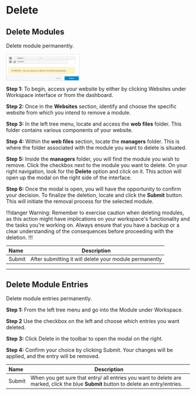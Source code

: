 # Delete 

## Delete Modules

Delete module permanently.

<img src="../../../../images/module-overview4.jpg" alt="module-overview4" style="width: 40%; display: block"></a>

**Step 1:** To begin, access your website by either by clicking Websites under Workspace interface or from the dashboard. 

**Step 2:** Once in the **Websites** section, identify and choose the specific website from which you intend to remove a module.

**Step 3:** In the left tree menu, locate and access the **web files** folder. This folder contains various components of your website.

**Step 4:** Within the **web files** section, locate the **managers** folder. This is where the folder associated with the module you want to delete is situated.

**Step 5:** Inside the **managers** folder, you will find the module you wish to remove. Click the checkbox next to the module you want to delete. On your right navigation, look for the **Delete** option and click on it. This action will open up the modal on the right side of the interface.

**Step 6:** Once the modal is open, you will have the opportunity to confirm your decision. To finalize the deletion, locate and click the **Submit** button. This will initiate the removal process for the selected module.

!!!danger  Warning:
Remember to exercise caution when deleting modules, as this action might have implications on your workspace's functionality and the tasks you're working on. Always ensure that you have a backup or a clear understanding of the consequences before proceeding with the deletion.
!!!

**Name** | **Description** 
:--- | ---
Submit | After submitting it will delete your module permanently 

-----

## Delete Module Entries

Delete module entries permanently.

**Step 1:** From the left tree menu and go into the Module under Workspace.

**Step 2** Use the checkbox on the left and choose which entries you want deleted.

**Step 3:** Click Delete in the toolbar to open the modal on the right.

**Step 4:** Confirm your choice by clicking Submit. Your changes will be applied, and the entry will be removed.

**Name** | **Description** 
:--- | ---
Submit | When you get sure that entry/ all entries you want to delete are marked, click the blue **Submit** button to delete an entry/entries.